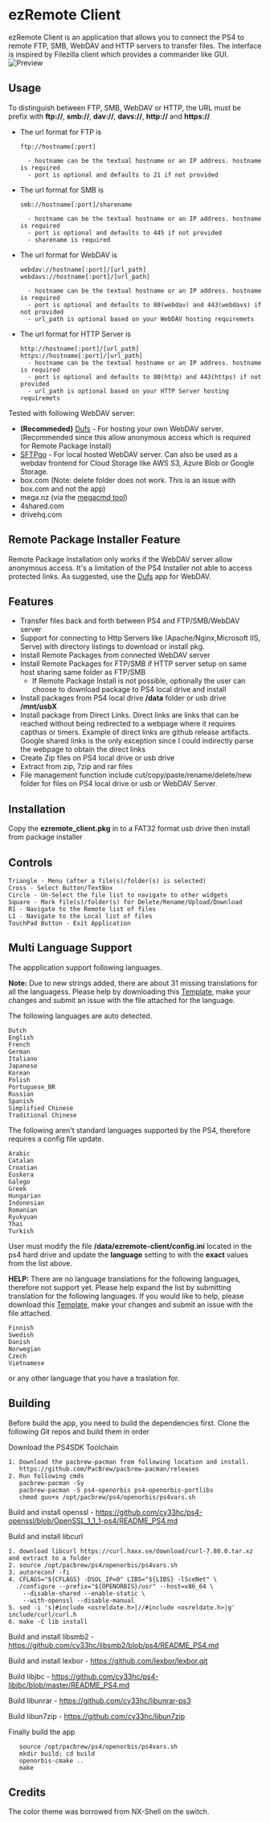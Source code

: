 # ezRemote Client

ezRemote Client is an application that allows you to connect the PS4 to remote FTP, SMB, WebDAV and HTTP servers to transfer files. The interface is inspired by Filezilla client which provides a commander like GUI.
![Preview](/screenshot.jpg)
## Usage
To distinguish between FTP, SMB, WebDAV or HTTP, the URL must be prefix with **ftp://**, **smb://**, **dav://**, **davs://**, **http://** and **https://**

 - The url format for FTP is
   ```
   ftp://hostname[:port]

     - hostname can be the textual hostname or an IP address. hostname is required
     - port is optional and defaults to 21 if not provided
   ```

 - The url format for SMB is
   ```
   smb://hostname[:port]/sharename

     - hostname can be the textual hostname or an IP address. hostname is required
     - port is optional and defaults to 445 if not provided
     - sharename is required
   ```

 - The url format for WebDAV is
   ```
   webdav://hostname[:port]/[url_path]
   webdavs://hostname[:port]/[url_path]

     - hostname can be the textual hostname or an IP address. hostname is required
     - port is optional and defaults to 80(webdav) and 443(webdavs) if not provided
     - url_path is optional based on your WebDAV hosting requiremets
   ```

- The url format for HTTP Server is
   ```
   http://hostname[:port]/[url_path]
   https://hostname[:port]/[url_path]
     - hostname can be the textual hostname or an IP address. hostname is required
     - port is optional and defaults to 80(http) and 443(https) if not provided
     - url_path is optional based on your HTTP Server hosting requiremets
   ```

Tested with following WebDAV server:
 - **(Recommeded)** [Dufs](https://github.com/sigoden/dufs) - For hosting your own WebDAV server. (Recommended since this allow anonymous access which is required for Remote Package Install)
 - [SFTPgo](https://github.com/drakkan/sftpgo) - For local hosted WebDAV server. Can also be used as a webdav frontend for Cloud Storage like AWS S3, Azure Blob or Google Storage.
 - box.com (Note: delete folder does not work. This is an issue with box.com and not the app)
 - mega.nz (via the [megacmd tool](https://mega.io/cmd))
 - 4shared.com
 - drivehq.com

## Remote Package Installer Feature
Remote Package Installation only works if the WebDAV server allow anonymous access. It's a limitation of the PS4 Installer not able to access protected links. As suggested, use the [Dufs](https://github.com/sigoden/dufs) app for WebDAV.

## Features ##
 - Transfer files back and forth between PS4 and FTP/SMB/WebDAV server
 - Support for connecting to Http Servers like (Apache/Nginx,Microsoft IIS, Serve) with directory listings to download or install pkg. 
 - Install Remote Packages from connected WebDAV server
 - Install Remote Packages for FTP/SMB if HTTP server setup on same host sharing same folder as FTP/SMB
   - If Remote Package Install is not possible, optionally the user can choose to download package to PS4 local drive and install
 - Install packages from PS4 local drive **/data** folder or usb drive **/mnt/usbX**
 - Install package from Direct Links. Direct links are links that can be reached without being redirected to a webpage where it requires capthas or timers. Example of direct links are github release artifacts. Google shared links is the only exception since I could indirectly parse the webpage to obtain the direct links
 - Create Zip files on PS4 local drive or usb drive
 - Extract from zip, 7zip and rar files
 - File management function include cut/copy/paste/rename/delete/new folder for files on PS4 local drive or usb or WebDAV Server.

## Installation
Copy the **ezremote_client.pkg** in to a FAT32 format usb drive then install from package installer

## Controls
```
Triangle - Menu (after a file(s)/folder(s) is selected)
Cross - Select Button/TextBox
Circle - Un-Select the file list to navigate to other widgets
Square - Mark file(s)/folder(s) for Delete/Rename/Upload/Download
R1 - Navigate to the Remote list of files
L1 - Navigate to the Local list of files
TouchPad Button - Exit Application
```

## Multi Language Support
The appplication support following languages.

**Note:** Due to new strings added, there are about 31 missing translations for all the languagess. Please help by downloading this [Template](https://github.com/cy33hc/ps4-ezremote-client/blob/master/data/assets/langs/English.ini), make your changes and submit an issue with the file attached for the language.

The following languages are auto detected.
```
Dutch
English
French
German
Italiano
Japanese
Korean
Polish
Portuguese_BR
Russian
Spanish
Simplified Chinese
Traditional Chinese
```

The following aren't standard languages supported by the PS4, therefore requires a config file update.
```
Arabic
Catalan
Croatian
Euskera
Galego
Greek
Hungarian
Indonesian
Romanian
Ryukyuan
Thai
Turkish
```
User must modify the file **/data/ezremote-client/config.ini** located in the ps4 hard drive and update the **language** setting to with the **exact** values from the list above.

**HELP:** There are no language translations for the following languages, therefore not support yet. Please help expand the list by submitting translation for the following languages. If you would like to help, please download this [Template](https://github.com/cy33hc/ps4-ezremote-client/blob/master/data/assets/langs/English.ini), make your changes and submit an issue with the file attached.
```
Finnish
Swedish
Danish
Norwegian
Czech
Vietnamese
```
or any other language that you have a traslation for.

## Building
Before build the app, you need to build the dependencies first.
Clone the following Git repos and build them in order

Download the PS4SDK Toolchain
```
1. Download the pacbrew-pacman from following location and install.
   https://github.com/PacBrew/pacbrew-pacman/releases
2. Run following cmds
   pacbrew-pacman -Sy
   pacbrew-pacman -S ps4-openorbis ps4-openorbis-portlibs
   chmod guo+x /opt/pacbrew/ps4/openorbis/ps4vars.sh
```

Build and install openssl - https://github.com/cy33hc/ps4-openssl/blob/OpenSSL_1_1_1-ps4/README_PS4.md

Build and install libcurl
```
1. download libcurl https://curl.haxx.se/download/curl-7.80.0.tar.xz and extract to a folder
2. source /opt/pacbrew/ps4/openorbis/ps4vars.sh
3. autoreconf -fi
4. CFLAGS="${CFLAGS} -DSOL_IP=0" LIBS="${LIBS} -lSceNet" \
  ./configure --prefix="${OPENORBIS}/usr" --host=x86_64 \
    --disable-shared --enable-static \
    --with-openssl --disable-manual
5. sed -i 's|#include <osreldate.h>|//#include <osreldate.h>|g' include/curl/curl.h
6. make -C lib install
```

Build and install libsmb2 - https://github.com/cy33hc/libsmb2/blob/ps4/README_PS4.md

Build and install lexbor - https://github.com/lexbor/lexbor.git

Build libjbc - https://github.com/cy33hc/ps4-libjbc/blob/master/README_PS4.md

Build libunrar - https://github.com/cy33hc/libunrar-ps3

Build libun7zip - https://github.com/cy33hc/libun7zip

Finally build the app
```
   source /opt/pacbrew/ps4/openorbis/ps4vars.sh
   mkdir build; cd build
   openorbis-cmake ..
   make
```

## Credits
The color theme was borrowed from NX-Shell on the switch.
